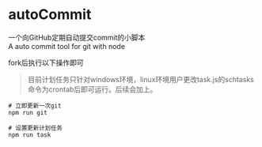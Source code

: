 # autoCommit
一个向GitHub定期自动提交commit的小脚本  
A auto commit tool for git with node

fork后执行以下操作即可
>目前计划任务只针对windows环境，linux环境用户更改task.js的schtasks命令为crontab后即可运行。后续会加上。

```
# 立即更新一次git
npm run git

# 设置更新计划任务
npm run task
```
